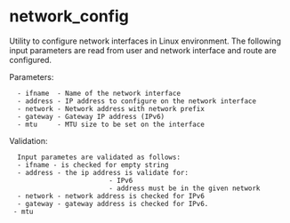 # network_config

Utility to configure network interfaces in Linux environment.
The following input parameters are read from user and network 
interface and route are configured.

Parameters:

      - ifname  - Name of the network interface
      - address - IP address to configure on the network interface
      - network - Network address with network prefix
      - gateway - Gateway IP address (IPv6)
      - mtu     - MTU size to be set on the interface

Validation:

      Input parametes are validated as follows:
      - ifname - is checked for empty string
      - address - the ip address is validate for:
                             - IPv6
                             - address must be in the given network
      - network - network address is checked for IPv6
      - gateway - gateway address is checked for IPv6.
     - mtu 
